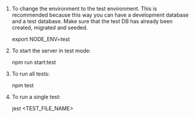 1. To change the environment to the test environment. This is recommended because this way you can have a development database and a test database. Make sure that the test DB has already been created, migrated and seeded.

    export NODE_ENV=test

2. To start the server in test mode:

    npm run start:test

3. To run all tests:

    npm test

4. To run a single test:

    jest <TEST_FILE_NAME>


